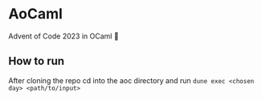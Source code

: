 # AoCaml
Advent of Code 2023 in OCaml :camel:
## How to run 
After cloning the repo cd into the aoc directory and run `dune exec <chosen day> <path/to/input>`


